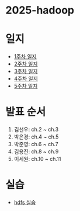 # 2025-hadoop

# 일지
- [1주차 일지](https://github.com/LandvibeDev/2025-hadoop/blob/main/study_log/week01.md)
- [2주차 일지](https://github.com/LandvibeDev/2025-hadoop/blob/main/study_log/week02.md)
- [3주차 일지](https://github.com/LandvibeDev/2025-hadoop/blob/main/study_log/week03.md)
- [4주차 일지](https://github.com/LandvibeDev/2025-hadoop/blob/main/study_log/week04.md)
- [5주차 일지](https://github.com/LandvibeDev/2025-hadoop/blob/main/study_log/week05.md)

# 발표 순서
1. 김선우: ch.2 ~ ch.3
2. 박은경: ch.4 ~ ch.5
3. 박준영: ch.6 ~ ch.7
4. 김용진: ch.8 ~ ch.9
5. 이세원: ch.10 ~ ch.11

# 실습 
- [hdfs 실습](https://github.com/LandvibeDev/2025-hadoop/blob/main/labs/hdfs.md)
